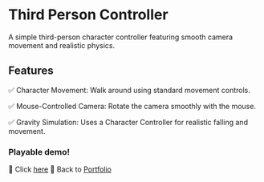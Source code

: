# Third Person Controller
A simple third-person character controller featuring smooth camera movement and realistic physics.

## Features  
✅ Character Movement: Walk around using standard movement controls.

✅ Mouse-Controlled Camera: Rotate the camera smoothly with the mouse.

✅ Gravity Simulation: Uses a Character Controller for realistic falling and movement.

### Playable demo!
🔗 Click [here](https://play.unity.com/en/games/0d0c3abf-0fad-49b6-b5bd-c8666b3059f6/third-person-cont)
🔗 Back to [Portfolio](https://github.com/NasimSakalla/GameDevPortfolio)




